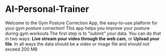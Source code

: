 # AI-Personal-Trainer
Welcome to the Gym Posture Correction App, the easy-to-use platform for your gym posture correction! This app helps you improve your posture during gym workouts
The first step is to \"submit\" your data. You can do that in two ways: **Live stream your video through the web cam**, or **Upload your file**. In all ways the data should be a video or image file and should not exceed 200 MB
